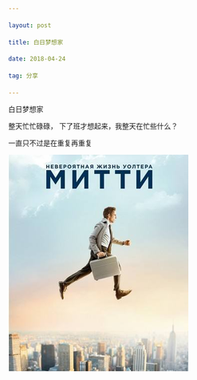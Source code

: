 ```yaml
---

layout: post

title: 白日梦想家

date: 2018-04-24

tag: 分享

---
```



白日梦想家　 

整天忙忙碌碌，
下了班才想起来，我整天在忙些什么？


一直只不过是在重复再重复






![](/images/posts/movie/bairimengxiangjia.jpg)

